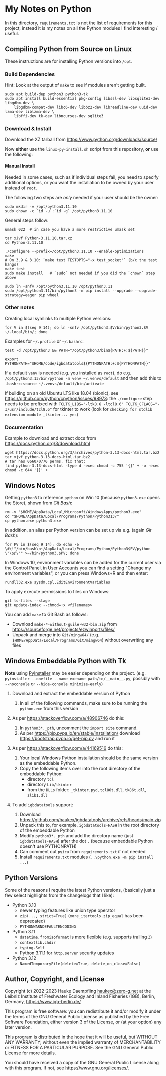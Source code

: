 My Notes on Python
==================

In this directory, `requirements.txt` is not the list of requirements
for this project, instead it is my notes on all the Python modules
I find interesting / useful.

Compiling Python from Source on Linux
-------------------------------------

These instructions are for installing Python versions into `/opt`.

### Build Dependencies

Hint: Look at the output of `make` to see if modules aren't getting built.

    sudo apt build-dep python3 python3-tk
    sudo apt install build-essential pkg-config libssl-dev libsqlite3-dev libgdbm-dev \
        libgdbm-compat-dev libc6-dev libbz2-dev libreadline-dev uuid-dev lzma-dev liblzma-dev \
        libffi-dev tk-dev libncurses-dev sqlite3

### Download & Install

Download the XZ tarball from <https://www.python.org/downloads/source/>

Now **either** use the `linux-py-install.sh` script from this repository, **or** use the following:

#### Manual Install

Needed in some cases, such as if individual steps fail, you need to specify additional options,
or you want the installation to be owned by your user instead of `root`.

The following two steps are *only* needed if your user should be the owner:

    sudo mkdir -v /opt/python3.11.10
    sudo chown -c `id -u`:`id -g` /opt/python3.11.10

General steps follow:

    umask 022  # in case you have a more restrictive umask set

    tar xJvf Python-3.11.10.tar.xz
    cd Python-3.11.10

    ./configure --prefix=/opt/python3.11.10 --enable-optimizations
    make
    # On 3.9 & 3.10: `make test TESTOPTS="-x test_socket"` (b/c the test hangs)
    make test
    sudo make install   # `sudo` not needed if you did the `chown` step above

    sudo ln -snfv /opt/python3.11.10 /opt/python3.11
    sudo /opt/python3.11/bin/python3 -m pip install --upgrade --upgrade-strategy=eager pip wheel

### Other notes

Creating local symlinks to multiple Python versions:

    for V in $(seq 9 14); do ln -snfv /opt/python3.$V/bin/python3.$V ~/.local/bin/; done

Examples for `~/.profile` or `~/.bashrc`:

    test -d /opt/python3 && PATH="/opt/python3/bin${PATH:+:${PATH}}"

    export PYTHONPATH="$HOME/code/igbdatatools${PYTHONPATH:+:${PYTHONPATH}}"

If a default `venv` is needed (e.g. you installed as `root`),
do e.g. `/opt/python3.13/bin/python -m venv ~/.venvs/default`
and then add this to `.bashrc`: `source ~/.venvs/default/bin/activate`

If building on an old Ubuntu LTS like 18.04 (bionic), see <https://github.com/python/cpython/issues/98973>:
the `./configure` step needs to be prefixed with `TCLTK_LIBS="-ltk8.6 -ltcl8.6" TCLTK_CFLAGS="-I/usr/include/tcl8.6"`
for tkinter to work (look for `checking for stdlib extension module _tkinter... yes`)

### Documentation

Example to download and extract docs from <https://docs.python.org/3/download.html>

    wget https://docs.python.org/3/archives/python-3.13-docs-html.tar.bz2
    tar xjvf python-3.13-docs-html.tar.bz2
    # tar has 0660/0770 perms, fix that:
    find python-3.13-docs-html -type d -exec chmod -c 755 '{}' + -o -exec chmod -c 644 '{}' +

Windows Notes
-------------

Getting `python3` to reference `python` on Win 10 (because `python3.exe`
opens the Store), shown from *Git Bash*:

    rm -v "$HOME/AppData/Local/Microsoft/WindowsApps/python3.exe"
    cd "$HOME/AppData/Local/Programs/Python/Python313/"
    cp python.exe python3.exe

In addition, an alias per Python version can be set up via e.g. (again *Git Bash*):

    for PV in $(seq 9 14); do echo -e \#\!"/bin/bash\n~/AppData/Local/Programs/Python/Python3$PV/python \"\$@\"" >~/bin/python3.$PV; done

In Windows 10, environment variables can be added for the current user via the
Control Panel, in User Accounts you can find a setting "Change my environment
variables", or you can press Windows+R and then enter:

    rundll32.exe sysdm.cpl,EditEnvironmentVariables

To apply execute permissions to files on Windows:

    git ls-files --stage
    git update-index --chmod=+x <filenames>

You can add `make` to Git Bash as follows:

- Download `make-*-without-guile-w32-bin.zip`
  from <https://sourceforge.net/projects/ezwinports/files/>
- Unpack and merge into `Git/mingw64/`
  (e.g. `$HOME/AppData/Local/Programs/Git/mingw64`)
  without overwriting any files

Windows Embeddable Python with Tk
---------------------------------

**Note** using [PyInstaller](https://pyinstaller.org/) may be easier depending on the project.
(e.g. `pyinstaller --onefile --name exename path/to/__main__.py`, possibly with `--noconsole`
or `--hide-console minimize-early`)

1. Download and extract the embeddable version of Python

   1. In all of the following commands, make sure to be running
      the `python.exe` from this version

2. As per https://stackoverflow.com/a/48906746 do this:

   1. In `python3*._pth`, uncomment the `import site` command.
   2. As per https://pip.pypa.io/en/stable/installation/
      download https://bootstrap.pypa.io/get-pip.py and run it

3. As per https://stackoverflow.com/a/44169516 do this:

   1. Your local Windows Python installation should be the same version
      as the embeddable Python.
   2. Copy the following items over into the root directory of the
      embeddable Python:
      - directory `tcl`
      - directory `Lib/tkinter`
      - from the `DLLs` folder: `_tkinter.pyd`, `tcl86t.dll`, `tk86t.dll`, `zlib1.dll`

4. To add `igbdatatools` support:

   1. Download https://github.com/haukex/igbdatatools/archive/refs/heads/main.zip
   2. Unpack this to, for example, `igbdatatools-HASH` in the root directory
      of the embeddable Python
   3. Modify `python3*._pth` and add the directory name (just `igbdatatools-HASH`)
      after the dot `.` (because embeddable Python doesn't use PYTHONPATH)
   4. Can comment out `pyicu` from `requirements.txt` if not needed
   5. Install `requirements.txt` modules (`..\python.exe -m pip install ...`)

Python Versions
---------------

Some of the reasons I require the latest Python versions,
(basically just a few select highlights from the changelogs that I like):

- Python 3.10
  - newer typing features like union type operator
  - `zip(..., strict=True)` (`more_itertools.zip_equal` has been deprecated)
  - `PYTHONWARNDEFAULTENCODING`
- Python 3.11
  - `datetime.fromisoformat` is more flexible (e.g. supports trailing `Z`)
  - `contextlib.chdir`
  - `typing.Self`
  - Python 3.11.1 for `http.server` security updates
- Python 3.12
  - `NamedTemporaryFile(delete=True, delete_on_close=False)`


Author, Copyright, and License
------------------------------

Copyright (c) 2022-2023 Hauke Daempfling <haukex@zero-g.net>
at the Leibniz Institute of Freshwater Ecology and Inland Fisheries (IGB),
Berlin, Germany, <https://www.igb-berlin.de/>

This program is free software: you can redistribute it and/or modify
it under the terms of the GNU General Public License as published by
the Free Software Foundation, either version 3 of the License, or
(at your option) any later version.

This program is distributed in the hope that it will be useful,
but WITHOUT ANY WARRANTY; without even the implied warranty of
MERCHANTABILITY or FITNESS FOR A PARTICULAR PURPOSE. See the
GNU General Public License for more details.

You should have received a copy of the GNU General Public License
along with this program. If not, see <https://www.gnu.org/licenses/>.

